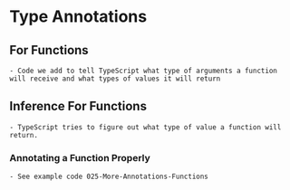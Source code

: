 # Type Annotations


## For Functions
    
    - Code we add to tell TypeScript what type of arguments a function will receive and what types of values it will return

## Inference For Functions

    - TypeScript tries to figure out what type of value a function will return.


### Annotating a Function Properly

    - See example code 025-More-Annotations-Functions
